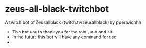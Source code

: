 # zeus-all-black-twitchbot
A twitch bot of Zeusallblack (twitch.tv/zeusallblack) by pperavichhh

- This bot use to thank you for the raid , sub and bit.
- In the future this bot will have any command for use
-

